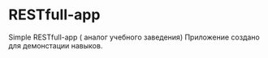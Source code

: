 # RESTfull-app
Simple RESTfull-app ( аналог учебного заведения)
Приложение создано для демонстации навыков.
